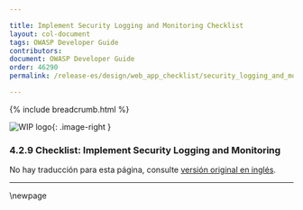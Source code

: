 ```yaml
---

title: Implement Security Logging and Monitoring Checklist
layout: col-document
tags: OWASP Developer Guide
contributors:
document: OWASP Developer Guide
order: 46290
permalink: /release-es/design/web_app_checklist/security_logging_and_monitoring/

---
```


{% include breadcrumb.html %}

<style type="text/css">
.image-right {
  height: 180px;
  display: block;
  margin-left: auto;
  margin-right: auto;
  float: right;
}
</style>

![WIP logo](../../../assets/images/dg_wip.png "Work in progress"){: .image-right }

### 4.2.9 Checklist: Implement Security Logging and Monitoring

No hay traducción para esta página, consulte [versión original en inglés][release060209].

----

[release060209]: https://github.com/OWASP/www-project-developer-guide/blob/main/release/06-design/02-web-app-checklist/09-logging-monitoring.md

\newpage
